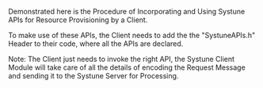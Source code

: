 Demonstrated here is the Procedure of Incorporating and Using Systune APIs for Resource Provisioning by a Client.

To make use of these APIs, the Client needs to add the the "SystuneAPIs.h" Header to their code, where all the APIs are declared.

Note: The Client just needs to invoke the right API, the Systune Client Module will take care
of all the details of encoding the Request Message and sending it to the Systune Server for
Processing.